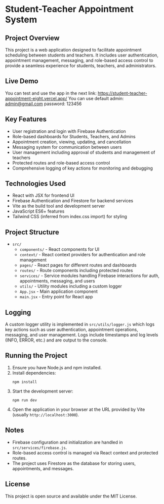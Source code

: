 # Student-Teacher Appointment System

## Project Overview

This project is a web application designed to facilitate appointment scheduling between students and teachers. It includes user authentication, appointment management, messaging, and role-based access control to provide a seamless experience for students, teachers, and administrators.

## Live Demo

You can test and use the app in the next link: https://student-teacher-appointment-eight.vercel.app/
You can use default admin: admin@gmail.com password: 123456

## Key Features

- User registration and login with Firebase Authentication
- Role-based dashboards for Students, Teachers, and Admins
- Appointment creation, viewing, updating, and cancellation
- Messaging system for communication between users
- User management including approval of students and management of teachers
- Protected routes and role-based access control
- Comprehensive logging of key actions for monitoring and debugging

## Technologies Used

- React with JSX for frontend UI
- Firebase Authentication and Firestore for backend services
- Vite as the build tool and development server
- JavaScript ES6+ features
- Tailwind CSS (inferred from index.css import) for styling

## Project Structure

- `src/`
  - `components/` - React components for UI
  - `context/` - React context providers for authentication and role management
  - `pages/` - React pages for different routes and dashboards
  - `routes/` - Route components including protected routes
  - `services/` - Service modules handling Firebase interactions for auth, appointments, messaging, and users
  - `utils/` - Utility modules including a custom logger
  - `App.jsx` - Main application component
  - `main.jsx` - Entry point for React app

## Logging

A custom logger utility is implemented in `src/utils/logger.js` which logs key actions such as user authentication, appointment operations, messaging, and user management. Logs include timestamps and log levels (INFO, ERROR, etc.) and are output to the console.

## Running the Project

1. Ensure you have Node.js and npm installed.
2. Install dependencies:
   ```
   npm install
   ```
3. Start the development server:
   ```
   npm run dev
   ```
4. Open the application in your browser at the URL provided by Vite (usually `http://localhost:3000`).

## Notes

- Firebase configuration and initialization are handled in `src/services/firebase.js`.
- Role-based access control is managed via React context and protected routes.
- The project uses Firestore as the database for storing users, appointments, and messages.

## License

This project is open source and available under the MIT License.
